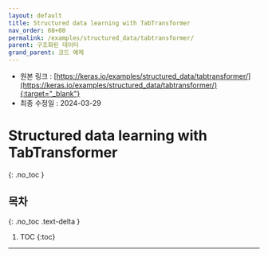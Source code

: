 ```yaml
---
layout: default
title: Structured data learning with TabTransformer
nav_order: 08+00
permalink: /examples/structured_data/tabtransformer/
parent: 구조화된 데이터
grand_parent: 코드 예제
---
```


* 원본 링크 : [https://keras.io/examples/structured_data/tabtransformer/](https://keras.io/examples/structured_data/tabtransformer/){:target="_blank"}
* 최종 수정일 : 2024-03-29

# Structured data learning with TabTransformer
{: .no_toc }

## 목차
{: .no_toc .text-delta }

1. TOC
{:toc}

---
